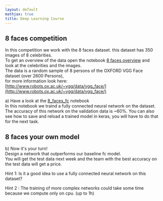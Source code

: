 ```yaml
---
layout: default
mathjax: true
title: Deep Learning Course 
---
```

## 8 faces competition

In this competition we work with the 8 faces dataset. this dataset has 350 images of 8 celebrities.  
To get an overview of the data open the notebook [8 faces overview](https://www.dropbox.com/sh/oek6lcshf9ws8o4/AAB5hSpN328raDkbdYHH_YsQa?dl=0&preview=8_faces_dataoverview.html) and look at the celebrities and the images.  
The data is a random sample of 8 persons of the OXFORD VGG Face dataset (over 2600 Persons),  
for more information look here: [http://www.robots.ox.ac.uk/~vgg/data/vgg_face/](http://www.robots.ox.ac.uk/~vgg/data/vgg_face/)  

a) Have a look at the [8_faces_fc](https://github.com/tensorchiefs/dl_course_2018/blob/master/notebooks/09_8_faces_fc.ipynb) notebook       
In this notebook we traind a fully connected neural network on the dataset. The accuracy of this network on the validation data is ~60%.
You can also see how to save and reload a trained model in keras, you will have to do that for the next task.

## 8 faces your own model

b)  Now it's your turn!  
Design a network that outperforms our baseline fc model.  
You will get the test data next week and the team with the best accuracy on the test data will get a price.  

Hint 1: Is it a good idea to use a fully connected neural network on this dataset?  

Hint 2 : The training of more complex networks could take some time because we compute only on cpu. (up to 1h)
